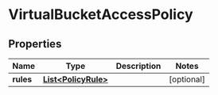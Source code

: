 
# VirtualBucketAccessPolicy

## Properties
Name | Type | Description | Notes
------------ | ------------- | ------------- | -------------
**rules** | [**List&lt;PolicyRule&gt;**](PolicyRule.md) |  |  [optional]



